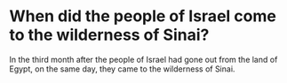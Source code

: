 # When did the people of Israel come to the wilderness of Sinai?

In the third month after the people of Israel had gone out from the land of Egypt, on the same day, they came to the wilderness of Sinai.
